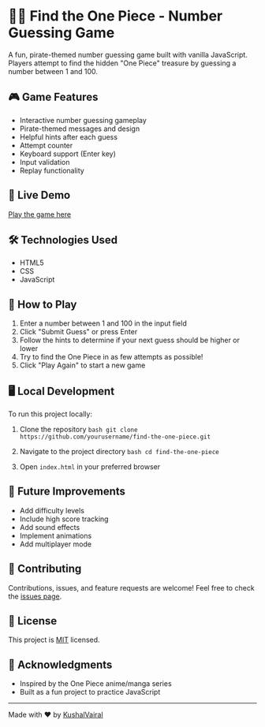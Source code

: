 # 🏴‍☠️ Find the One Piece - Number Guessing Game

A fun, pirate-themed number guessing game built with vanilla JavaScript. Players attempt to find the hidden "One Piece" treasure by guessing a number between 1 and 100.

## 🎮 Game Features

- Interactive number guessing gameplay
- Pirate-themed messages and design
- Helpful hints after each guess
- Attempt counter
- Keyboard support (Enter key)
- Input validation
- Replay functionality

## 🚀 Live Demo

[Play the game here](#) <!-- Add your deployed game URL here -->

## 🛠️ Technologies Used

- HTML5
- CSS
- JavaScript

## 🎯 How to Play

1. Enter a number between 1 and 100 in the input field
2. Click "Submit Guess" or press Enter
3. Follow the hints to determine if your next guess should be higher or lower
4. Try to find the One Piece in as few attempts as possible!
5. Click "Play Again" to start a new game

## 🖥️ Local Development

To run this project locally:

1. Clone the repository   ```bash
   git clone https://github.com/yourusername/find-the-one-piece.git   ```

2. Navigate to the project directory   ```bash
   cd find-the-one-piece   ```

3. Open `index.html` in your preferred browser

## 📝 Future Improvements

- Add difficulty levels
- Include high score tracking
- Add sound effects
- Implement animations
- Add multiplayer mode

## 🤝 Contributing

Contributions, issues, and feature requests are welcome! Feel free to check the [issues page](#).

## 📜 License

This project is [MIT](LICENSE) licensed.

## 👏 Acknowledgments

- Inspired by the One Piece anime/manga series
- Built as a fun project to practice JavaScript

---
Made with ❤️ by [KushalVairal](#)
